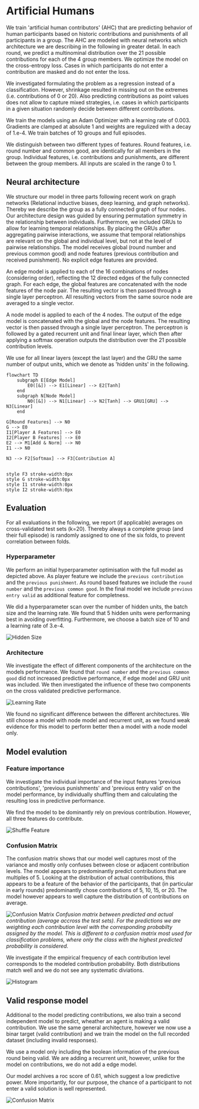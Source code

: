 # Artificial Humans

We train 'artificial human contributors' (AHC) that are predicting behavior of
human participants based on historic contributions and punishments of all
participants in a group. The AHC are modeled with neural networks which
architecture we are describing in the following in greater detail. In each
round, we predict a multinominal distribution over the 21 possible contributions
for each of the 4 group members. We optimize the model on the cross-entropy
loss. Cases in which participants do not enter a contribution are masked and do
not enter the loss.

We investigated formulating the problem as a regression instead of a classification. However, shrinkage resulted in missing out on the extremes (i.e. contributions of 0 or 20). Also predicting contributions as point values does not allow to capture mixed strategies, i.e. cases in which participants in a given situation randomly decide between different contributions.

We train the models using an Adam Optimizer with a learning rate of 0.003. Gradients are clamped at absolute 1 and weights are regulized with a decay of 1.e-4. We train batches of 10 groups and full episodes.

We distinguish between two different types of features. Round features, i.e.
round number and common good, are identically for all members in the group.
Individual features, i.e. contributions and punishments, are different between
the group members. All inputs are scaled in the range 0 to 1.

## Neural architecture

We structure our model in three parts following recent work on graph networks
(Relational inductive biases, deep learning, and graph networks). Thereby we
describe the group as a fully connected graph of four nodes. Our architecture
design was guided by ensuring permutation symmetry in the relationship between
individuals. Furthermore, we included GRUs to allow for learning temporal
relationships. By placing the GRUs after aggregating pairwise interactions, we
assume that temporal relationships are relevant on the global and individual
level, but not at the level of pairwise relationships. The model receives global
(round number and previous common good) and node features (previous contribution
and received punishment). No explicit edge features are provided.

An edge model is applied to each of the 16 combinations of nodes (considering
order), reflecting the 12 directed edges of the fully connected graph. For each
edge, the global features are concatenated with the node features of the node
pair. The resulting vector is then passed through a single layer perceptron. All
resulting vectors from the same source node are averaged to a single vector.

A node model is applied to each of the 4 nodes. The output of the edge model is
concatenated with the global and the node features. The resulting vector is then
passed through a single layer perceptron. The perceptron is followed by a gated
recurrent unit and final linear layer, which then after applying a softmax
operation outputs the distribution over the 21 possible contribution levels.

We use for all linear layers (except the last layer) and the GRU the same number of output units, which we denote as 'hidden units' in the following.

```mermaid
flowchart TD
    subgraph E[Edge Model]
        E0([&]) --> E1[Linear] --> E2[Tanh]
    end
    subgraph N[Node Model]
        N0([&]) --> N1[Linear] --> N2[Tanh] --> GRU1[GRU] --> N3[Linear]
    end

G[Round Features] --> N0
G --> E0
I1[Player A Features] --> E0
I2[Player B Features] --> E0
E2 --> M1[Add & Norm] --> N0
I1 --> N0

N3 --> F2[Softmax] --> F3[Contribution A]


style F3 stroke-width:0px
style G stroke-width:0px
style I1 stroke-width:0px
style I2 stroke-width:0px
```

## Evaluation

For all evaluations in the following, we report (if applicable) averages on
cross-validated test sets (k=20). Thereby always a complete group (and their full
episode) is randomly assigned to one of the six folds, to prevent correlation
between folds.

### Hyperparameter

We perform an initial hyperparameter optimisation with the full model as
depicted above. As player feature we include the `previous contribution` and the
`previous punishment`. As round based features we include the `round number` and
the `previous common good`. In the final model we include `previous entry valid` as additional feature for completness.

We did a hyperparameter scan over the number of hidden units, the batch size and
the learning rate. We found that 5 hidden units were performaning best in
avoiding overfitting. Furthermore, we choose a batch size of 10 and a learning
rate of 3.e-4.

![Hidden Size](../notebooks/evalutation/plots/artificial_humans_05_hidden_size/model_comparision.jpg)


### Architecture

We investigate the effect of different components of the architecture on the
models performance. We found that `round number` and
the `previous common good` did not increased predictive performance, if edge
model and GRU unit was included. We then investigated the influence of these two
components on the cross validated predictive performance.

![Learning Rate](../notebooks/evalutation/plots/artificial_humans_04_model/model_comparision.jpg)

We found no significant difference between the different architectures. We still
choose a model with node model and recurrent unit, as we found weak evidence for this
model to perform better then a model with a node model only.

## Model evalution

### Feature importance

We investigate the individual importance of the input features 'previous
contributions', 'previous punishments' and 'previous entry valid' on the model
performance, by individually shuffling them and calculating the resulting loss
in predictive performance.

We find the model to be dominantly rely on previous contribution. However, all
three features do contribute.

![Shuffle Feature](../notebooks/evalutation/plots/artificial_humans_04_model/shuffle_feature_importance.jpg)

### Confusion Matrix

The confusion matrix shows that our model well captures most of the variance and mostly only confuses between close or adjacent contribution levels. The model appears to predominantly predict contributions that are multiples of 5. Looking at the distribution of actual contributions, this appears to be a feature of the behavior of the participants, that (in particular in early rounds) predominantly chose contributions of 5, 10, 15, or 20. The model however appears to well capture the distribution of contributions on average.

![Confusion Matrix](../notebooks/evalutation/plots/artificial_humans_04_model/confusion_matrix.jpg)
_Confusion matrix between predicted and actual contribution (average accross the test sets). For the predictions we are weighting each contribution level with the corresponding probabilty assigned by the model. This is different to a confusion matrix most used for classification problems, where only the class with the highest predicted probability is
considered._

We investigate if the empirical frequency of each contribution level corresponds
to the modeled contribution probability. Both distributions match well and we do
not see any systematic diviations.

![Histogram](../notebooks/evalutation/plots/artificial_humans_04_model/action_histogram.jpg)

## Valid response model

Additional to the model predicting contributions, we also train a second
independent model to predict, wheather an agent is making a valid contribution.
We use the same general architecture, however we now use a binar target (valid
contribution) and we train the model on the full recorded dataset (including
invalid responses).

We use a model only including the boolean information of the previous round
being valid. We are adding a recurrent unit, however, unlike for the model on
contributions, we do not add a edge model.

Our model archives a roc score of 0.61, which suggest a low
predictive power. More importantly, for our purpose, the chance of a participant
to not enter a valid solution is well represented.

![Confusion Matrix](../notebooks/evalutation/plots/artificial_humans_02_3_valid/action_histogram.jpg)



